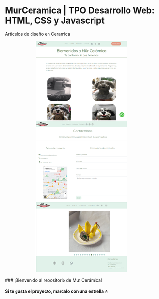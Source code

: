 # MurCeramica | TPO <CODO A CODO> Desarrollo Web: HTML, CSS y Javascript
Articulos de diseño en Ceramica
<p align="center" >
     <img width="300" heigth="200" src="./img/imgIndex/paginaPrincipal.png">
     <img width="300" heigth="200" src="./img/contacto.png">
          <img width="300" heigth="200" src="./img/galeria.png">
</p>
### ¡Bienvenido al repositorio de Mur Cerámica!

#### Si te gusta el proyecto, marcalo con una estrella ⭐
